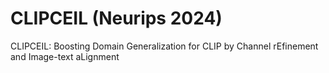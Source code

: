 # CLIPCEIL (Neurips 2024)
CLIPCEIL: Boosting Domain Generalization for CLIP by Channel rEfinement and Image-text aLignment
